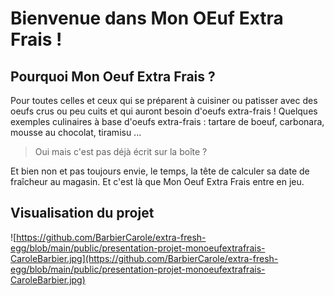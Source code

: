 # Bienvenue dans Mon OEuf Extra Frais !

## Pourquoi Mon Oeuf Extra Frais ?

Pour toutes celles et ceux qui se préparent à cuisiner ou patisser avec des oeufs crus ou peu cuits et qui auront besoin d'oeufs extra-frais ! 
Quelques exemples culinaires à base d'oeufs extra-frais : tartare de boeuf, carbonara, mousse au chocolat, tiramisu ...

> Oui mais c'est pas déjà écrit sur la boîte ?

Et bien non et pas toujours envie, le temps, la tête de calculer sa date de fraîcheur au magasin. 
Et c'est là que Mon Oeuf Extra Frais entre en jeu.

## Visualisation du projet
![https://github.com/BarbierCarole/extra-fresh-egg/blob/main/public/presentation-projet-monoeufextrafrais-CaroleBarbier.jpg](https://github.com/BarbierCarole/extra-fresh-egg/blob/main/public/presentation-projet-monoeufextrafrais-CaroleBarbier.jpg)
